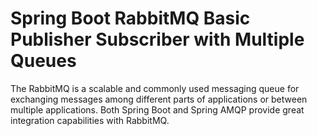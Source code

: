 # Spring Boot RabbitMQ Basic Publisher Subscriber with Multiple Queues
 The RabbitMQ is a scalable and commonly used messaging queue for exchanging messages among different parts of applications or between multiple applications. Both Spring Boot and Spring AMQP provide great integration capabilities with RabbitMQ.
